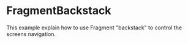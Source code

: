 # FragmentBackstack
This example explain how to use Fragment "backstack" to control the screens navigation.
